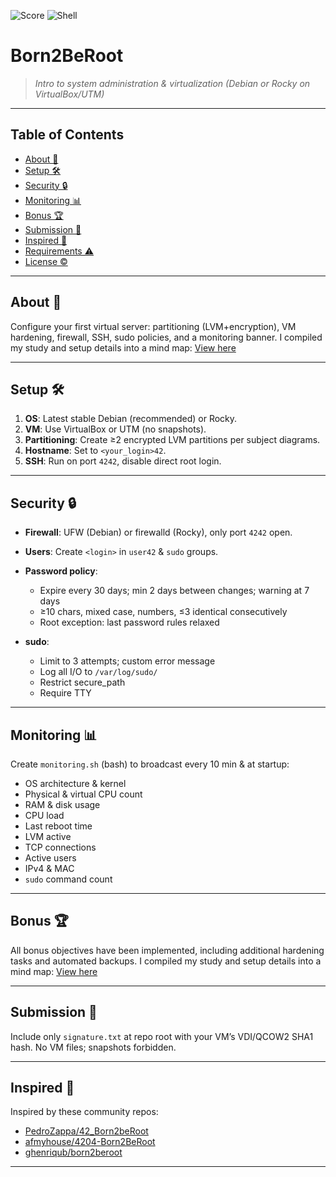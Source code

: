 ![Score](https://img.shields.io/badge/Score-125%2F100-lightgrey) ![Shell](https://img.shields.io/badge/Shell-100%25-lightgrey)

# Born2BeRoot

> *Intro to system administration & virtualization*
> *(Debian or Rocky on VirtualBox/UTM)*

---

## Table of Contents

* [About 📌](#about)
* [Setup 🛠️](#setup)
* [Security 🔒](#security)
* [Monitoring 📊](#monitoring)
* [Bonus 🏆](#bonus)
* [Submission 📮](#submission)
* [Inspired 🚀](#inspired)
* [Requirements ⚠️](#requirements)
* [License ©](#license)

---

## About 📌

Configure your first virtual server: partitioning (LVM+encryption), VM hardening, firewall, SSH, sudo policies, and a monitoring banner.
I compiled my study and setup details into a mind map: [View here](https://xmind.ai/share/xFUnNbIP)

---

## Setup 🛠️

1. **OS**: Latest stable Debian (recommended) or Rocky.
2. **VM**: Use VirtualBox or UTM (no snapshots).
3. **Partitioning**: Create ≥2 encrypted LVM partitions per subject diagrams.
4. **Hostname**: Set to `<your_login>42`.
5. **SSH**: Run on port `4242`, disable direct root login.

---

## Security 🔒

* **Firewall**: UFW (Debian) or firewalld (Rocky), only port `4242` open.
* **Users**: Create `<login>` in `user42` & `sudo` groups.
* **Password policy**:

  * Expire every 30 days; min 2 days between changes; warning at 7 days
  * ≥10 chars, mixed case, numbers, ≤3 identical consecutively
  * Root exception: last password rules relaxed
* **sudo**:

  * Limit to 3 attempts; custom error message
  * Log all I/O to `/var/log/sudo/`
  * Restrict secure\_path
  * Require TTY

---

## Monitoring 📊

Create `monitoring.sh` (bash) to broadcast every 10 min & at startup:

* OS architecture & kernel
* Physical & virtual CPU count
* RAM & disk usage
* CPU load
* Last reboot time
* LVM active
* TCP connections
* Active users
* IPv4 & MAC
* `sudo` command count

---

## Bonus 🏆

All bonus objectives have been implemented, including additional hardening tasks and automated backups.
I compiled my study and setup details into a mind map: [View here](https://xmind.ai/share/xFYnNbIP)

---

## Submission 📮

Include only `signature.txt` at repo root with your VM’s VDI/QCOW2 SHA1 hash. No VM files; snapshots forbidden.

---

## Inspired 🚀

Inspired by these community repos:

* [PedroZappa/42\_Born2beRoot](https://github.com/PedroZappa/42_Born2beRoot)
* [afmyhouse/4204-Born2BeRoot](https://github.com/afmyhouse/4204-Born2BeRoot)
* [ghenriqub/born2beroot](https://github.com/ghenriqub/born2beroot)

---

